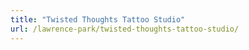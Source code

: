 ```yaml
---
title: "Twisted Thoughts Tattoo Studio"
url: /lawrence-park/twisted-thoughts-tattoo-studio/
---
```

